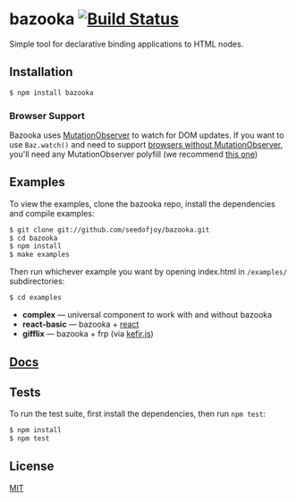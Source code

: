 # bazooka [![Build Status](https://travis-ci.org/seedofjoy/bazooka.svg)](https://travis-ci.org/seedofjoy/bazooka)
Simple tool for declarative binding applications to HTML nodes.


## Installation

```bash
$ npm install bazooka
```

### Browser Support

Bazooka uses [MutationObserver](https://developer.mozilla.org/en/docs/Web/API/MutationObserver) to watch for DOM updates. If you want to use `Baz.watch()` and need to support [browsers without MutationObserver](http://caniuse.com/#feat=mutationobserver), you'll need any MutationObserver polyfill (we recommend [this one](https://www.npmjs.com/package/mutation-observer))


## Examples

To view the examples, clone the bazooka repo, install the dependencies and compile examples:

```bash
$ git clone git://github.com/seedofjoy/bazooka.git
$ cd bazooka
$ npm install
$ make examples
```

Then run whichever example you want by opening index.html in `/examples/` subdirectories:
```bash
$ cd examples
```

* **complex** — universal component to work with and without bazooka
* **react-basic** — bazooka + [react](https://facebook.github.io/react/)
* **gifflix** — bazooka + frp (via [kefir.js](https://rpominov.github.io/kefir/))


## [Docs](docs/README.md)


## Tests

To run the test suite, first install the dependencies, then run `npm test`:

```bash
$ npm install
$ npm test
```


## License

  [MIT](LICENSE)
